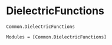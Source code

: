 # DielectricFunctions

```@docs
Common.DielectricFunctions
```

```@autodocs
Modules = [Common.DielectricFunctions]
```
